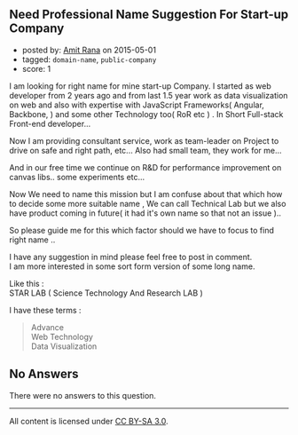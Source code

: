 ## Need Professional Name Suggestion For Start-up Company

- posted by: [Amit Rana](https://stackexchange.com/users/1923037/amit-rana) on 2015-05-01
- tagged: `domain-name`, `public-company`
- score: 1

I am looking for right name for mine start-up Company.
I started as web developer from 2 years ago and from last 1.5 year work as data visualization on web and also with expertise with JavaScript Frameworks( Angular, Backbone, ) and some other Technology too( RoR etc ) . In Short Full-stack Front-end developer...

Now I am providing consultant service,  work as team-leader on Project to drive on safe and right path, etc... Also had small team, they work for me... 

And in our free time we continue on R&D for performance improvement on canvas libs.. some experiments etc...  

Now We need to name this mission but I am confuse about that which how to decide some more suitable name , We can call Technical Lab but we also have product coming in future( it had it's own name so that not an issue )..

So please guide me for this which factor should we have to focus to find right name ..

I have any suggestion in mind please feel free to post in comment.<br /> 
I am more interested in some sort form version of some long name.

Like this : <br />
STAR LAB ( Science Technology And Research LAB )

I have these terms :

> Advance <br />
> Web Technology<br />
> Data Visualization


## No Answers

There were no answers to this question.


---

All content is licensed under [CC BY-SA 3.0](https://creativecommons.org/licenses/by-sa/3.0/).
